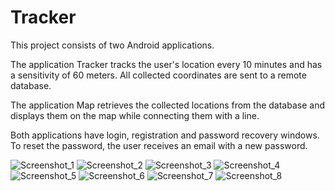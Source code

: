 # Tracker
This project consists of two Android applications.

The application Tracker tracks the user's location every 10 minutes and has a sensitivity of 60 meters. All collected coordinates are sent to a remote database.

The application Map retrieves the collected locations from the database and displays them on the map while connecting them with a line.

Both applications have login, registration and password recovery windows. To reset the password, the user receives an email with a new password.


![Screenshot_1](https://github.com/Misha-Kamskov/Tracker/assets/143383894/de201c55-13f2-45f0-8d12-af822c0882fe)
![Screenshot_2](https://github.com/Misha-Kamskov/Tracker/assets/143383894/d774e00c-4c4e-4f91-a784-5f0665c2714c)
![Screenshot_3](https://github.com/Misha-Kamskov/Tracker/assets/143383894/faf32e33-24bf-4794-9648-9b8264b4e1e4)
![Screenshot_4](https://github.com/Misha-Kamskov/Tracker/assets/143383894/ec6af246-15af-4ff9-b5d4-0a591ad266ed)
![Screenshot_5](https://github.com/Misha-Kamskov/Tracker/assets/143383894/8f067962-cd5e-4e19-a76f-76d48ce885d7)
![Screenshot_6](https://github.com/Misha-Kamskov/Tracker/assets/143383894/43fdc76f-73c4-40a5-ae7d-b5d5566da483)
![Screenshot_7](https://github.com/Misha-Kamskov/Tracker/assets/143383894/d0f99b0e-74cc-43bb-9cb2-90775c6a596d)
![Screenshot_8](https://github.com/Misha-Kamskov/Tracker/assets/143383894/fff10bee-2b82-4b65-b24d-c19a7fd091c4)

